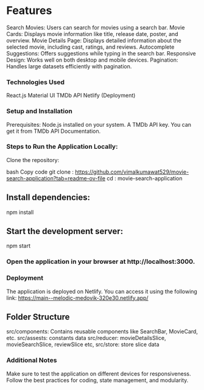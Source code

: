 # Features

Search Movies: Users can search for movies using a search bar.
Movie Cards: Displays movie information like title, release date, poster, and overview.
Movie Details Page:
Displays detailed information about the selected movie, including cast, ratings, and reviews.
Autocomplete Suggestions: Offers suggestions while typing in the search bar.
Responsive Design: Works well on both desktop and mobile devices.
Pagination: Handles large datasets efficiently with pagination.

### Technologies Used

React.js
Material UI
TMDb API
Netlify (Deployment)

### Setup and Installation

Prerequisites:
Node.js installed on your system.
A TMDb API key. You can get it from TMDb API Documentation.

### Steps to Run the Application Locally:

Clone the repository:

bash
Copy code
git clone : https://github.com/vimalkumawat529/movie-search-application?tab=readme-ov-file
cd : movie-search-application

## Install dependencies:

npm install

## Start the development server:

npm start

### Open the application in your browser at http://localhost:3000.

### Deployment

The application is deployed on Netlify. You can access it using the following link:
https://main--melodic-medovik-320e30.netlify.app/

## Folder Structure

src/components: Contains reusable components like SearchBar, MovieCard, etc.
src/assests: constants data
src/reducer: movieDetailsSlice, movieSearchSlice, reviewSlice etc,
src/store: store slice data

### Additional Notes

Make sure to test the application on different devices for responsiveness.
Follow the best practices for coding, state management, and modularity.
